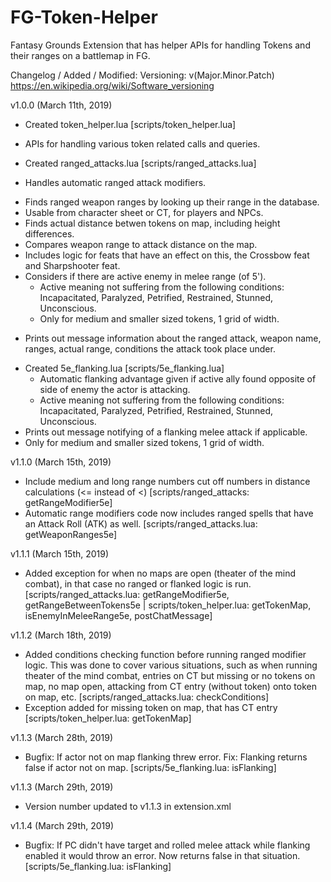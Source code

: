 # FG-Token-Helper
Fantasy Grounds Extension that has helper APIs for handling Tokens and their ranges on a battlemap in FG.

Changelog / Added / Modified:
Versioning: v(Major.Minor.Patch) https://en.wikipedia.org/wiki/Software_versioning

v1.0.0 (March 11th, 2019)
* Created token_helper.lua [scripts/token_helper.lua]
- APIs for handling various token related calls and queries.    
* Created ranged_attacks.lua [scripts/ranged_attacks.lua]
- Handles automatic ranged attack modifiers.

* Finds ranged weapon ranges by looking up their range in the database.
* Usable from character sheet or CT, for players and NPCs.
* Finds actual distance betwen tokens on map, including height differences.
* Compares weapon range to attack distance on the map.
* Includes logic for feats that have an effect on this, the Crossbow feat and Sharpshooter feat.
* Considers if there are active enemy in melee range (of 5'). 
    - Active meaning not suffering from the following conditions: Incapacitated, Paralyzed, Petrified, Restrained, Stunned, Unconscious.        
    - Only for medium and smaller sized tokens, 1 grid of width.
- Prints out message information about the ranged attack, weapon name, ranges, actual range, conditions the attack took place under.
* Created 5e_flanking.lua [scripts/5e_flanking.lua]
    - Automatic flanking advantage given if active ally found opposite of side of enemy the actor is attacking.
    - Active meaning not suffering from the following conditions: Incapacitated, Paralyzed, Petrified, Restrained, Stunned, Unconscious.    
* Prints out message notifying of a flanking melee attack if applicable.
* Only for medium and smaller sized tokens, 1 grid of width.

v1.1.0 (March 15th, 2019)
* Include medium and long range numbers cut off numbers in distance calculations (<= instead of <) [scripts/ranged_attacks: getRangeModifier5e]    
* Automatic range modifiers code now includes ranged spells that have an Attack Roll (ATK) as well. [scripts/ranged_attacks.lua: getWeaponRanges5e]

v1.1.1 (March 15th, 2019)
* Added exception for when no maps are open (theater of the mind combat), in that case no ranged or flanked logic is run. [scripts/ranged_attacks.lua: getRangeModifier5e, getRangeBetweenTokens5e | scripts/token_helper.lua: getTokenMap, isEnemyInMeleeRange5e, postChatMessage]

v1.1.2 (March 18th, 2019)
* Added conditions checking function before running ranged modifier logic. This was done to cover various situations, such as when running theater of the mind combat, entries on CT but missing or no tokens on map, no map open, attacking from CT entry (without token) onto token on map, etc. [scripts/ranged_attacks.lua: checkConditions]
* Exception added for missing token on map, that has CT entry [scripts/token_helper.lua: getTokenMap]

v1.1.3 (March 28th, 2019)
* Bugfix: If actor not on map flanking threw error. Fix: Flanking returns false if actor not on map. [scripts/5e_flanking.lua: isFlanking]

v1.1.3 (March 29th, 2019)
* Version number updated to v1.1.3 in extension.xml

v1.1.4 (March 29th, 2019)
* Bugfix: If PC didn't have target and rolled melee attack while flanking enabled it would throw an error. Now returns false in that situation. [scripts/5e_flanking.lua: isFlanking]